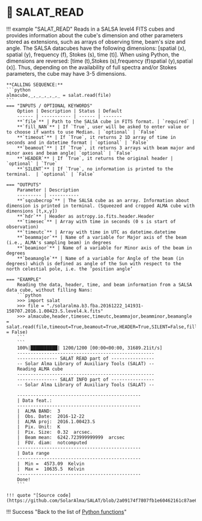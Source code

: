 # :low_brightness: SALAT_READ

!!! example "SALAT_READ"
	Reads in a SALSA level4 FITS cubes and provides information about the cube's dimension and other parameters stored as extensions,
	such as arrays of observing time, beam's size and angle.
	The SALSA datacubes have the following dimensions: [spatial (x), spatial (y), frequency (f), Stokes (s), time (t)].
	When using Python, the dimensions are reversed: [time (t),Stokes (s),frequency (f)spatial (y),spatial (x)].
	Thus, depending on the availability of full spectra and/or Stokes parameters, the cube may have 3-5 dimensions.
	
	**CALLING SEQUENCE:**
	```python
	almacube,_,_,_,_,_,_ = salat.read(file)
	```
	=== "INPUTS / OPTIONAL KEYWORDS"
		Option | Description | Status | Default
		------ | ----------- | ------ | -------
		**`file`** | Path to the SALSA cube in FITS format. | `required` | 
		**`fill_NAN`** | If `True`, user will be asked to enter value or to choose if wants to use Median. | `optional` | `False`
		**`timeout`** | If `True`, it returns 2 1D array of time in seconds and in datetime format | `optional` | `False`
		**`beamout`** | If `True`, it returns 3 arrays with beam major and minor axes and beam angle| `optional` | `False`
		**`HEADER`** | If `True`, it returns the original header | `optional` | `True`
		**`SILENT`** | If `True`, no information is printed to the terminal.  | `optional` | `False`
	
	=== "OUTPUTS"
		Parameter | Description
		--------- | -----------
		**`sqcubecrop`** | The SALSA cube as an array. Information about dimension is printed in terminal. (Squeezed and cropped ALMA cube with dimensions [t,x,y])
		**`hdr`** | Header as astropy.io.fits.header.Header
		**`timesec`** | Array with time in seconds (0 s is start of observation)
		**`timeutc`** | Array with time in UTC as datetime.datetime
		**`beammajor`** | Name of a variable for Major axis of the beam (i.e., ALMA's sampling beam) in degrees 
		**`beaminor`** | Name of a variable for Minor axis of the beam in degrees
		**`beamangle`** | Name of a variable for Angle of the beam (in degrees) which is defined as angle of the Sun with respect to the north celestial pole, i.e. the ‘position angle’
		
	=== "EXAMPLE"
		Reading the data, header, time, and beam information from a SALSA data cube, without filling Nans:
		```python
		>>> import salat
		>>> file = "./solaralma.b3.fba.20161222_141931-150707.2016.1.00423.S.level4.k.fits"
		>>> almacube,header,timesec,timeutc,beammajor,beamminor,beamangle = salat.read(file,timeout=True,beamout=True,HEADER=True,SILENT=False,fillNan = False)
		```		
		```
		100%|██████████| 1200/1200 [00:00<00:00, 31689.21it/s]
		---------------------------------------------------
		--------------- SALAT READ part of ----------------
		-- Solar Alma Library of Auxiliary Tools (SALAT) --
		Reading ALMA cube
		---------------------------------------------------
		--------------- SALAT INFO part of ----------------
		-- Solar Alma Library of Auxiliary Tools (SALAT) --
		
		----------------------------------------------
		| Data feat.: 
		----------------------------------------------
		|  ALMA BAND:  3
		|  Obs. Date:  2016-12-22
		|  ALMA proj:  2016.1.00423.S
		|  Pix. Unit:  K
		|  Pix. Size:  0.32  arcsec.
		|  Beam mean:  6242.723999999999  arcsec
		|  FOV. diam:  notcomputed
		----------------------------------------------
		| Data range 
		----------------------------------------------
		|  Min =  4573.09  Kelvin
		|  Max =  10635.5  Kelvin
		----------------------------------------------
		Done!
		```
	
	!!! quote "[Source code](https://github.com/SolarAlma/SALAT/blob/2a09174f7807fb1e60462161c87ae65425180b31/Python/salat.py#L18)"

!!! Success "Back to the list of [Python functions](../python.md)"